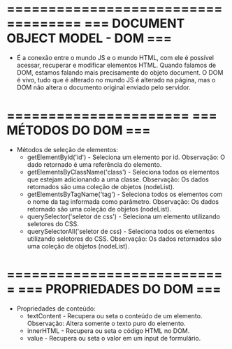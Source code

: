 ===================================
=== DOCUMENT OBJECT MODEL - DOM ===
===================================

- É a conexão entre o mundo JS e o mundo HTML, com ele é possível acessar, recuperar e modificar elementos HTML. Quando falamos de DOM, estamos falando mais precisamente do objeto document. O DOM é vivo, tudo que é alterado no mundo JS é alterado na página, mas o DOM não altera o documento original enviado pelo servidor.

======================
=== MÉTODOS DO DOM ===
======================

- Métodos de seleção de elementos:
    * getElementById('id') - Seleciona um elemento por id. Observação: O dado retornado é uma referência do elemento.
    * getElementsByClassName('class') - Seleciona todos os elementos que estejam adicionando a uma classe. Observação: Os dados retornados são uma coleção de objetos (nodeList).
    * getElementsByTagName('tag') - Seleciona todos os elementos com o nome da tag informada como parâmetro. Observação: Os dados retornado são uma coleção de objetos (nodeList).
    * querySelector('seletor de css') - Seleciona um elemento utilizando seletores do CSS.
    * querySelectorAll('seletor de css) - Seleciona todos os elementos utilizando seletores do CSS. Observação: Os dados retornados são uma coleção de objetos (nodeList).

===========================
=== PROPRIEDADES DO DOM ===
===========================

- Propriedades de conteúdo:
    * textContent - Recupera ou seta o conteúdo de um elemento. Observação: Altera somente o texto puro do elemento.
    * innerHTML - Recupera ou seta o código HTML no DOM.
    * value - Recupera ou seta o valor em um input de formulário.